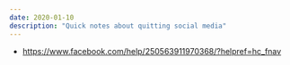 ```yaml
---
date: 2020-01-10
description: "Quick notes about quitting social media"
---
```

- https://www.facebook.com/help/250563911970368/?helpref=hc_fnav